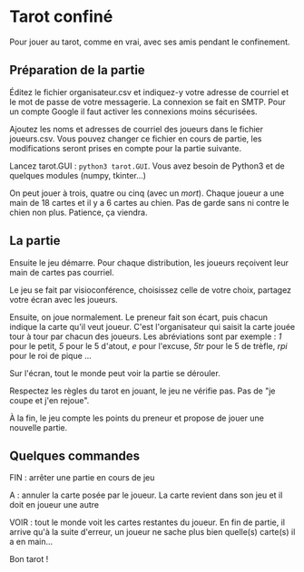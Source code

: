 # Tarot confiné
Pour jouer au tarot, comme en vrai, avec ses amis pendant le confinement.

## Préparation de la partie

Éditez le fichier organisateur.csv et indiquez-y votre adresse de courriel et le mot de passe de votre messagerie. La connexion se fait en SMTP. Pour un compte Google il faut activer les connexions moins sécurisées.

Ajoutez les noms et adresses de courriel des joueurs dans le fichier joueurs.csv. Vous pouvez changer ce fichier en cours de partie, les modifications seront prises en compte pour la partie suivante.

Lancez tarot.GUI : `python3 tarot.GUI`. Vous avez besoin de Python3 et de quelques modules (numpy, tkinter...)

On peut jouer à trois, quatre ou cinq (avec un *mort*). Chaque joueur a une main de 18 cartes et il y a 6 cartes au chien. Pas de garde sans ni contre le chien non plus. Patience, ça viendra.

## La partie

Ensuite le jeu démarre. Pour chaque distribution, les joueurs reçoivent leur main de cartes pas courriel.

Le jeu se fait par visioconférence, choisissez celle de votre choix, partagez votre écran avec les joueurs.

Ensuite, on joue normalement. Le preneur fait son écart, puis chacun indique la carte qu'il veut joueur. C'est l'organisateur qui saisit la carte jouée tour à tour par chacun des joueurs. Les abréviations sont par exemple : *1* pour le petit, *5* pour le 5 d'atout, *e* pour l'excuse, *5tr* pour le 5 de trèfle, *rpi* pour le roi de pique ...

Sur l'écran, tout le monde peut voir la partie se dérouler.

Respectez les règles du tarot en jouant, le jeu ne vérifie pas. Pas de "je coupe et j'en rejoue".

À la fin, le jeu compte les points du preneur et propose de jouer une nouvelle partie.

## Quelques commandes
FIN : arrêter une partie en cours de jeu

A : annuler la carte posée par le joueur. La carte revient dans son jeu et il doit en joueur une autre

VOIR : tout le monde voit les cartes restantes du joueur. En fin de partie, il arrive qu'à la suite d'erreur, un joueur ne sache plus bien quelle(s) carte(s) il a en main...


Bon tarot !
